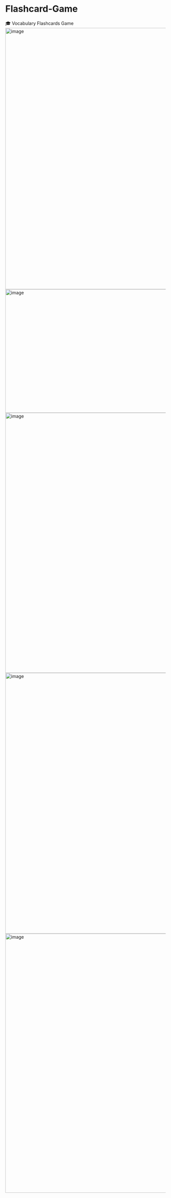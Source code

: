 # Flashcard-Game
🎓 Vocabulary Flashcards Game
<img width="1228" height="821" alt="image" src="https://github.com/user-attachments/assets/026c45cc-e201-477a-8a19-a06d3a1a81d0" />
<img width="670" height="388" alt="image" src="https://github.com/user-attachments/assets/e1c260bc-f3bc-4e99-b83c-15c6b6fe2a57" />
<img width="1218" height="817" alt="image" src="https://github.com/user-attachments/assets/683d4b1d-020e-4c03-84a2-eef3d4700962" />
<img width="1224" height="819" alt="image" src="https://github.com/user-attachments/assets/5349b1a6-043f-43b1-acf7-2945fedebc07" />
<img width="1212" height="814" alt="image" src="https://github.com/user-attachments/assets/62f1021f-a0cf-4d84-a039-8ff93050270c" />

